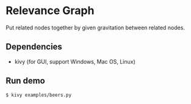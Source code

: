 Relevance Graph
=============
Put related nodes together by given gravitation between related nodes.


Dependencies
-----------

* kivy (for GUI, support Windows, Mac OS, Linux)


Run demo
---

    $ kivy examples/beers.py
